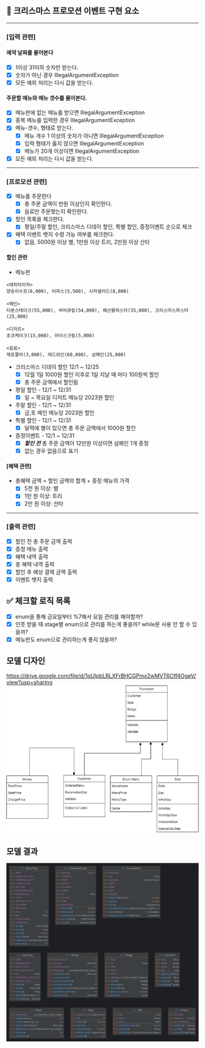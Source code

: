 ## 🎄 크리스마스 프로모션 이벤트 구현 요소

***

### [입력 관련]

#### 예약 날짜를 물어본다

- [x] 1이상 31이하 숫자만 받는다.
- [x] 숫자가 아닌 경우 IllegalArgumentException
- [x] 모든 예외 처리는 다시 값을 받는다.

#### 주문할 메뉴와 메뉴 갯수를 물어본다.

- [x] 메뉴판에 없는 메뉴를 받으면 IllegalArgumentException
- [x] 중복 메뉴를 입력한 경우 IllegalArgumentException
- [x] 메뉴-갯수, 형태로 받는다.
    - [x] 메뉴 개수 1 이상의 숫자가 아니면 IllegalArgumentException
    - [x] 입력 형태가 옳지 않으면 IllegalArgumentException
    - [x] 메뉴가 20개 이상이면 IllegalArgumentException
- [x] 모든 예외 처리는 다시 값을 받는다.

***

### [프로모션 관련]

- [x] 메뉴를 주문한다
    - [x] 총 주문 금액이 만원 이상인지 확인한다.
    - [x] 음료만 주문했는지 확인한다.
- [x] 할인 목록을 체크한다.
    - [x] 평일/주말 할인, 크리스마스 디데이 할인, 특별 할인, 증정이벤트 순으로 체크
- [x] 혜택 이벤트 뱃지 수령 가능 여부를 체크한다.
    - [x] 없음, 5000원 이상 별, 1만원 이상 트리, 2만원 이상 산타

#### 할인 관련

- 메뉴판

```
<애피타이저>
양송이수프(6,000), 타파스(5,500), 시저샐러드(8,000)

<메인>
티본스테이크(55,000), 바비큐립(54,000), 해산물파스타(35,000), 크리스마스파스타(25,000)

<디저트>
초코케이크(15,000), 아이스크림(5,000)

<음료>
제로콜라(3,000), 레드와인(60,000), 샴페인(25,000)
```

- 크리스마스 디데이 할인 12/1 ~ 12/25
    - [x] 12월 1일 1000원 할인 이후로 1일 지날 때 마다 100원씩 할인
    - [x] 총 주문 금액에서 할인됨

- 평일 할인 - 12/1 ~ 12/31
    - [x] 일 ~ 목요일 디저트 메뉴당 2023원 할인

- 주말 할인 - 12/1 ~ 12/31
    - [x] 금,토 메인 메뉴당 2023원 할인

- 특별 할인 - 12/1 ~ 12/31
    - [x] 달력에 별이 있으면 총 주문 금액에서 1000원 할인

- 증정이벤트 - 12/1 ~ 12/31
    - [x] **_할인 전_** 총 주문 금액이 12만원 이상이면 삼페인 1개 증정
    - [x] 없는 경우 없음으로 표기

#### [혜택 관련]

- 총혜택 금액 = 할인 금액의 합계 + 증정 메뉴의 가격
    - [x] 5천 원 이상: 별
    - [x] 1만 원 이상: 트리
    - [x] 2만 원 이상: 산타

***

### [출력 관련]

- [x] 할인 전 총 주문 금액 출력
- [x] 증정 메뉴 출력
- [x] 혜택 내역 출력
- [x] 총 혜택 내역 출력
- [x] 할인 후 예상 결제 금액 출력
- [x] 이벤트 뱃지 출력

## ✅ 체크할 로직 목록

- [x] enum을 통해 금요일부터 %7해서 요일 관리를 해야할까?
- [x] 인풋 받을 때 stage별 enum으로 관리를 하는게 좋을까? while문 사용 안 할 수 있을까?
- [x] 메뉴판도 enum으로 관리하는게 좋지 않을까?

## 모델 디자인

https://drive.google.com/file/d/1qUlpbLRLXFrBHCGPmx2wMVT6Cff4OgeV/view?usp=sharing
![design_image.png](design_image.png)

## 모델 결과

![model_image.png](model_image.png)
